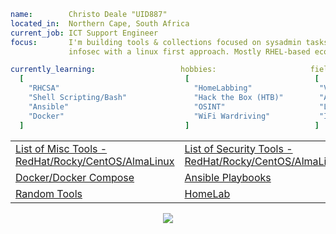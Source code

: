 ```yaml
name:        Christo Deale "UID887"
located_in:  Northern Cape, South Africa
current_job: ICT Support Engineer
focus:       I'm building tools & collections focused on sysadmin tasks, automation & 
             infosec with a linux first approach. Mostly RHEL-based ecosystems.

currently_learning:                   hobbies:                     fields_of_interests: 
  [                                    [                            [
    "RHCSA"                              "HomeLabbing"               "Virtualization"
    "Shell Scripting/Bash"               "Hack the Box (HTB)"        "Automation Scripts"
    "Ansible"                            "OSINT"                     "Linux Hardening"
    "Docker"                             "WiFi Wardriving"           "Information Security"
  ]                                    ]                            ]
```
<table>
  <tr>
    <td>
      <a href="https://github.com/uid887/MiscTools">List of Misc Tools - RedHat/Rocky/CentOS/AlmaLinux</a>
    </td>
    <td>
      <a href="https://github.com/uid887/SecurityTools">List of Security Tools - RedHat/Rocky/CentOS/AlmaLinux</a>
    </td>
   </tr>
 <tr>
    <td>
      <a href="https://github.com/uid887/Docker">Docker/Docker Compose</a>
    </td>
    <td>
      <a href="https://github.com/uid887/Ansible">Ansible Playbooks</a>
    </td>
   </tr>
<tr>
    <td>
      <a href="https://github.com/uid887/RandomTools">Random Tools</a>
    </td>
  <td>
      <a href="https://github.com/uid887/HomeLab">HomeLab</a>
    </td> 
  </tr>
</table>

<p align="center"><img src="https://github-readme-stats.vercel.app/api/top-langs/?username=uid887&show_icons=true&title_color=ab20fd&icon_color=39ff14&text_color=2D96FF&bg_color=151515"></p>



